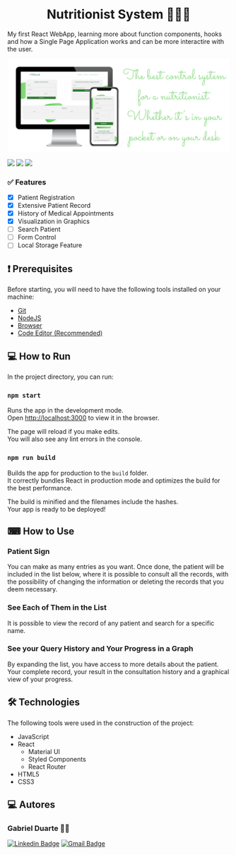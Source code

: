 <h1 align=center>Nutritionist System 👩‍⚕️🍎</h1>
<p>My first React WebApp, learning more about function components, hooks and how a Single Page Application works and can be more interactire with the user.</p>

<img src="assets/Banner.png">

<img src="https://img.shields.io/badge/license-MIT-green"> <img src="https://img.shields.io/github/stars/Duarte64/NutritionistSystem"> <img src="https://img.shields.io/twitter/url?url=https%3A%2F%2Fgithub.com%2FDuarte64%2FNutritionistSystem">


<!--
   * [Features](#-Features)
   * [Pré Requisitos](#-Pré-requisitos)
   * [Como Instalar](#-Como-Instalar)
      * [Deploy Aplicação](#-Como-Instalar)
      * [Executando em Servidor Local](#Inicializando-o-TomCat)
      * [Possíveis Erros](#Você-pode-se-deparar-com-o-erro-UnsuportClassVersionError)
   * [Como Utilizar](#-Como-Utilizar)
   * [Construção](#-Construção)
   * [Testes](#-Testes)
   * [Tecnologias](#-Tecnologias)
   * [Autores](#-Autor)
-->

### ✅ Features

- [x] Patient Registration
- [x] Extensive Patient Record
- [x] History of Medical Appointments
- [x] Visualization in Graphics
- [ ] Search Patient
- [ ] Form Control
- [ ] Local Storage Feature

## ❗ Prerequisites

Before starting, you will need to have the following tools installed on your machine:
- [Git](https://git-scm.com/book/en/v2/Getting-Started-Installing-Git)
- [NodeJS](https://nodejs.org/en/)
- [Browser](https://www.google.pt/intl/pt-PT/chrome/?brand=ISCS&gclid=CjwKCAjwzOqKBhAWEiwArQGwaF25v-VaQJSALRBqH-VUgY9rpQn0rzYFtoB_etqEkmLqKnmSWtynmRoC_nEQAvD_BwE&gclsrc=aw.ds)
- [Code Editor (Recommended)](https://code.visualstudio.com)

## 💻 How to Run

In the project directory, you can run:

### `npm start`

Runs the app in the development mode.\
Open [http://localhost:3000](http://localhost:3000) to view it in the browser.

The page will reload if you make edits.\
You will also see any lint errors in the console.

### `npm run build`

Builds the app for production to the `build` folder.\
It correctly bundles React in production mode and optimizes the build for the best performance.

The build is minified and the filenames include the hashes.\
Your app is ready to be deployed!

## ⌨ How to Use

### Patient Sign
You can make as many entries as you want. Once done, the patient will be included in the list below, where it is possible to consult all the records, with the possibility of changing the information or deleting the records that you deem necessary.

### See Each of Them in the List
It is possible to view the record of any patient and search for a specific name.

### See your Query History and Your Progress in a Graph
By expanding the list, you have access to more details about the patient. Your complete record, your result in the consultation history and a graphical view of your progress.

## 🛠 Technologies

The following tools were used in the construction of the project:

- JavaScript
- React
   - Material UI
   - Styled Components
   - React Router
- HTML5
- CSS3

## 💻 Autores

### Gabriel Duarte 🧑‍💻

[![Linkedin Badge](https://img.shields.io/badge/-Gabriel-blue?style=flat-square&logo=Linkedin&logoColor=white&link=https://www.linkedin.com/in/gabriel-duarte-da-paz-figueiredo-3aaa35197/)](https://www.linkedin.com/in/gabriel-duarte-da-paz-figueiredo-3aaa35197/) 
[![Gmail Badge](https://img.shields.io/badge/-gabriel.duartepaz@gmail.com-c14438?style=flat-square&logo=Gmail&logoColor=white&link=mailto:gabriel.duartepaz@gmail.com)](mailto:gabriel.duartepaz@gmail.com)
<br>
